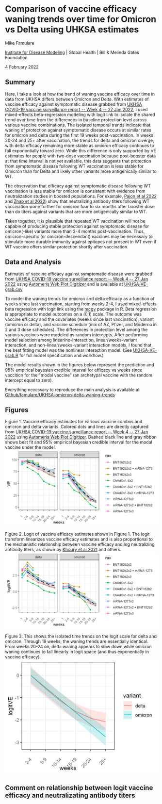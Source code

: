 # Comparison of vaccine efficacy waning trends over time for Omicron vs Delta using UHKSA estimates
Mike Famulare

[Institute for Disease Modeling](www.idmod.org) | Global Health | Bill \& Melinda Gates Foundation

4 February 2022

## Summary

Here, I take a look at how the trend of waning vaccine efficacy over time in data from UKHSA differs between Omicron and Delta. 
With estimates of vaccine efficacy against symptomatic disease grabbed from [UKHSA COVID-19 vaccine surveillance report -- Week 4 -- 27 Jan 2022](https://assets.publishing.service.gov.uk/government/uploads/system/uploads/attachment_data/file/1050721/Vaccine-surveillance-report-week-4.pdf), I used mixed-effects beta-regression modeling with logit link to isolate the shared trend over time from the differences in baseline protection level across various vaccine combinations. The isolated temporal trends indicate that waning of protection against symptomatic disease occurs at similar rates for omicron and delta during the first 19 weeks post-vaccination. In weeks 20-24 and 25+ after vaccination, the trends for delta and omicron diverge, with delta efficacy remaining more stable as omicron efficacy continues to fall exponentially toward zero. While this difference is only supported by VE estimates for people with two-dose vaccination because post-booster data at that time interval is not yet available, this data suggests that protection from symptomatic disease following WT vaccination is less stable for Omicron than for Delta and likely other variants more antigenically similar to WT.  

The observation that efficacy against symptomatic disease following WT vaccination is less stable for omicron is consistent with evidence from neutralization studies in boosted populations. For example, [Pajon et al 2022](https://t.co/lBxMqBjWpL) and [Zhao et al 2022](https://t.co/mswdI6Lqxk)) show that neutralizing antibody titers following WT vaccination wane further for omicron four to six months after booster dose than do titers against variants that are more antigenically similar to WT. 

Taken together, it is plausible that repeated WT vaccination will not be capable of producing stable protection against symptomatic disease for omicron(-like) variants more than 3-4 months post-vaccination.  Thus, omicron-specific (or omicron-descendant) vaccines may be necessary to stimulate more durable immunity against epitopes not present in WT even if WT vaccine offers similar protection shortly after vaccination. 

## Data and Analysis

Estimates of vaccine efficacy against symptomatic disease were grabbed from [UKHSA COVID-19 vaccine surveillance report -- Week 4 -- 27 Jan 2022](https://assets.publishing.service.gov.uk/government/uploads/system/uploads/attachment_data/file/1050721/Vaccine-surveillance-report-week-4.pdf) using [Automeris Web Plot Digitizer](https://automeris.io/WebPlotDigitizer/) and is available at [UKHSA-VE-grab.csv](UKHSA-VE-grab.csv).

To model the waning trends for omicron and delta efficacy as a function of weeks since last vaccination, starting from weeks 2-4, I used mixed-effects beta regression with logit link using the [mcgv](https://rdrr.io/cran/mgcv/) package in R. Beta regression is appropriate to model outcomes on a (0,1) scale. The outcome was vaccine efficacy and the covariates (weeks since last vaccination), variant (omicron or delta), and vaccine schedule (mix of AZ, Pfizer, and Moderna in 2 and 3 dose schedules). The differences in protection level among the various vaccines were modeled as random intercepts. After performing model selection among linear/no-interaction, linear/weeks-variant interaction, and non-linear/weeks-variant interaction models, I found that the best fitting model was the nonlinear interaction model. (See [UKHSA-VE-grab.R](UKHSA-VE-grab.R) for full model specification and workflow.)

The model results shown in the figures below represent the prediction and 95\% empirical bayesian credible interval for efficacy vs weeks since vaccition for the "modal vaccine" (an archetypal vaccine with the random intercept equal to zero). 

Everything necessary to reproduce the main analysis is available at [Github/famulare/UKHSA-omicron-delta-waning-trends](https://github.com/famulare/UKHSA-omicron-delta-waning-trends)

## Figures

Figure 1. Vaccine efficacy estimates for various vaccine combos and omicron and delta variants. Colored dots and lines are directly captured from [UKHSA COVID-19 vaccine surveillance report -- Week 4 -- 27 Jan 2022](https://assets.publishing.service.gov.uk/government/uploads/system/uploads/attachment_data/file/1050721/Vaccine-surveillance-report-week-4.pdf) using [Automeris Web Plot Digitizer](https://automeris.io/WebPlotDigitizer/). Dashed black line and gray ribbon shows best fit and 95\% empirical bayesian credible interval for the modal vaccine under the model.
![VE_vax_var.png](VE_vax_var_model_nonlinear.png)


Figure 2. Logit of vaccine efficacy estimates shown in Figure 1. The logit transform linearizes vaccine efficacy estimates and is also proportional to the mechanistic relationship between vaccine efficacy and log neutralizing antibody titers, as shown by [Khoury et al 2021](https://www.nature.com/articles/s41591-021-01377-8) and others.
![VE_vax_var.png](VE_logit_vax_var_model_nonlinear.png)


Figure 3. This shows the isolated time trends on the logit scale for delta and omicron. Through 19 weeks, the waning trends are essentially identical. From weeks 20-24 on, delta waning appears to slow down while omicron waning continues to fall linearly in logit space (and thus exponentially in vaccine efficacy). 
![VE_logit_relative_var_model_nonlinear.png](VE_logit_relative_var_model_nonlinear.png)

## Comment on relationship between logit vaccine efficacy and neutralizating antibody titers

